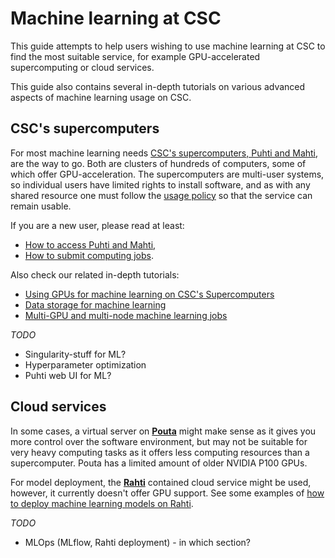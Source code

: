 # Machine learning at CSC

This guide attempts to help users wishing to use machine learning at CSC to find
the most suitable service, for example GPU-accelerated supercomputing or cloud
services.

This guide also contains several in-depth tutorials on various advanced aspects
of machine learning usage on CSC.

## CSC's supercomputers

For most machine learning needs [CSC's supercomputers, Puhti and
Mahti](../../computing/overview.md), are the way to go. Both are clusters of
hundreds of computers, some of which offer GPU-acceleration. The supercomputers
are multi-user systems, so individual users have limited rights to install
software, and as with any shared resource one must follow the [usage
policy](../../computing/overview.md#usage-policy) so that the service can remain
usable.

If you are a new user, please read at least:

* [How to access Puhti and Mahti](../../computing/overview.md),
* [How to submit computing jobs](../../computing/running/getting-started.md). 

Also check our related in-depth tutorials:

* [Using GPUs for machine learning on CSC's Supercomputers](gpu-ml.md)
* [Data storage for machine learning](ml-data.md)
* [Multi-GPU and multi-node machine learning jobs](ml-multi.md)

*TODO*

* Singularity-stuff for ML?
* Hyperparameter optimization
* Puhti web UI for ML?


## Cloud services

In some cases, a virtual server on [**Pouta**](../../cloud/pouta/index.md) might
make sense as it gives you more control over the software environment, but may
not be suitable for very heavy computing tasks as it offers less computing
resources than a supercomputer. Pouta has a limited amount of older NVIDIA P100
GPUs.

For model deployment, the [**Rahti**](../../cloud/rahti/index.md) contained
cloud service might be used, however, it currently doesn't offer GPU support.
See some examples of [how to deploy machine learning models on
Rahti](https://github.com/CSCfi/rahti-ml-examples).

*TODO*

* MLOps (MLflow, Rahti deployment) - in which section?
